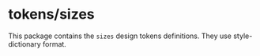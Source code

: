 # tokens/sizes

This package contains the `sizes` design tokens definitions.
They use style-dictionary format.
